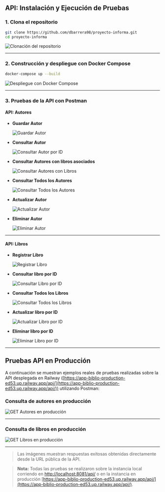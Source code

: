 ## API: Instalación y Ejecución de Pruebas

### 1. Clona el repositorio

```bash
git clone https://github.com/dbarrera98/proyecto-informa.git
cd proyecto-informa
```
![Clonación del repositorio](docs/img/instalacion-clonacion.png)

---

### 2. Construcción y despliegue con Docker Compose

```bash
docker-compose up --build
```
![Despliegue con Docker Compose](docs/img/instalacion-docker-compose.png)

---

### 3. Pruebas de la API con Postman

#### API: Autores

- **Guardar Autor**

  ![Guardar Autor](docs/img/postman-guardar-autor.png)

- **Consultar Autor**

  ![Consultar Autor por ID](docs/img/postman-consultar-autor.png)

- **Consultar Autores con libros asociados**

  ![Consultar Autores con Libros](docs/img/postman-consultar-autores-libros.png)

- **Consultar Todos los Autores**

  ![Consultar Todos los Autores](docs/img/postman-consultar-todos-autores.png)

- **Actualizar Autor**

  ![Actualizar Autor](docs/img/postman-actualizar-autor.png)

- **Eliminar Autor**

  ![Eliminar Autor](docs/img/postman-eliminar-autor.png)

---

#### API: Libros

- **Registrar Libro**

  ![Registrar Libro](docs/img/postman-registrar-libro.png)

- **Consultar libro por ID**

  ![Consultar Libro por ID](docs/img/postman-consultar-libro-id.png)

- **Consultar Todos los Libros**

  ![Consultar Todos los Libros](docs/img/postman-consultar-todos-libros.png)

- **Actualizar libro por ID**

  ![Actualizar Libro por ID](docs/img/postman-actualizar-libro.png)

- **Eliminar libro por ID**

  ![Eliminar Libro por ID](docs/img/postman-eliminar-libro.png)

---

## Pruebas API en Producción

A continuación se muestran ejemplos reales de pruebas realizadas sobre la API desplegada en Railway ([https://app-biblio-production-ed53.up.railway.app/api/](https://app-biblio-production-ed53.up.railway.app/api/)) utilizando Postman:

### Consulta de autores en producción

![GET Autores en producción](docs/img/postman-prod-get-autor.png)

---

### Consulta de libros en producción

![GET Libros en producción](docs/img/postman-prod-get-libro.png)

---

> Las imágenes muestran respuestas exitosas obtenidas directamente desde la URL pública de la API.

> **Nota:** Todas las pruebas se realizaron sobre la instancia local corriendo en [http://localhost:8081/api/](http://localhost:8081/api/) o en la instancia en producción [https://app-biblio-production-ed53.up.railway.app/api/](https://app-biblio-production-ed53.up.railway.app/api/).
